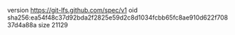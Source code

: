 version https://git-lfs.github.com/spec/v1
oid sha256:ea54f48c37d92bda2f2825e59d2c8d1034fcbb65fc8ae910d622f70837d4a88a
size 21129
